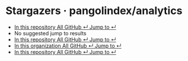 # Stargazers · pangolindex/analytics

*  [ In this repository All GitHub ↵ Jump to ↵](stargazers-pangolindex-analytics.md)
*  No suggested jump to results
*  [ In this repository All GitHub ↵ Jump to ↵](stargazers-pangolindex-analytics.md)
*  [ In this organization All GitHub ↵ Jump to ↵](stargazers-pangolindex-analytics.md)
*  [ In this repository All GitHub ↵ Jump to ↵](stargazers-pangolindex-analytics.md)

